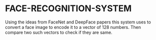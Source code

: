 # FACE-RECOGNITION-SYSTEM
Using the ideas from FaceNet and DeepFace papers this system uses to convert a face image to encode it to a vector of 128 numbers. Then compare two such vectors to check if they are same.
